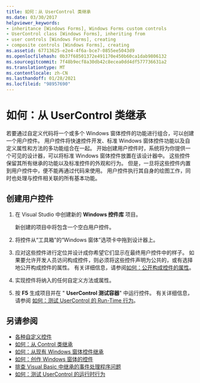 ```yaml
---
title: 如何：从 UserControl 类继承
ms.date: 03/30/2017
helpviewer_keywords:
- inheritance [Windows Forms], Windows Forms custom controls
- UserControl class [Windows Forms], inheriting from
- user controls [Windows Forms], creating
- composite controls [Windows Forms], creating
ms.assetid: 67713625-e2e4-4f6a-bce7-0855ee5043d9
ms.openlocfilehash: 0b37f68501372e491170e450b60ca1dab9806132
ms.sourcegitcommit: 7f48b9ecf8a30db42c8ecea0dd4df577736631a2
ms.translationtype: MT
ms.contentlocale: zh-CN
ms.lasthandoff: 01/28/2021
ms.locfileid: "98957690"
---
```

# <a name="how-to-inherit-from-the-usercontrol-class"></a>如何：从 UserControl 类继承

若要通过自定义代码将一个或多个 Windows 窗体控件的功能进行组合，可以创建一个用户控件。 用户控件将快速控件开发、标准 Windows 窗体控件功能以及自定义属性和方法的多功能组合在一起。 开始创建用户控件时，系统将为你提供一个可见的设计器，可以将标准 Windows 窗体控件放置在该设计器中。 这些控件保留其所有继承的功能以及标准控件的外观和行为。 但是，一旦将这些控件内置到用户控件中，便不能再通过代码来使用。 用户控件执行其自身的绘图工作，同时也处理与控件相关联的所有基本功能。

## <a name="to-create-a-user-control"></a>创建用户控件

1. 在 Visual Studio 中创建新的 **Windows 控件库** 项目。

   新创建的项目中将包含一个空白用户控件。

2. 将控件从“工具箱”的“Windows 窗体”选项卡中拖到设计器上。

3. 应对这些控件进行定位并设计成你希望它们显示在最终用户控件中的样子。 如果要允许开发人员访问构成控件，则必须将这些控件声明为公共的，或有选择地公开构成控件的属性。 有关详细信息，请参阅[如何：公开构成控件的属性](how-to-expose-properties-of-constituent-controls.md)。

4. 实现控件将纳入的任何自定义方法或属性。

5. 按 **F5** 生成项目并在 " **UserControl 测试容器**" 中运行控件。 有关详细信息，请参阅 [如何：测试 UserControl 的 Run-Time 行为](how-to-test-the-run-time-behavior-of-a-usercontrol.md)。

## <a name="see-also"></a>另请参阅

- [各种自定义控件](varieties-of-custom-controls.md)
- [如何：从 Control 类继承](how-to-inherit-from-the-control-class.md)
- [如何：从现有 Windows 窗体控件继承](how-to-inherit-from-existing-windows-forms-controls.md)
- [如何：创作 Windows 窗体的控件](how-to-author-controls-for-windows-forms.md)
- [排查 Visual Basic 中继承的事件处理程序问题](/dotnet/visual-basic/programming-guide/language-features/events/troubleshooting-inherited-event-handlers)
- [如何：测试 UserControl 的运行时行为](how-to-test-the-run-time-behavior-of-a-usercontrol.md)
